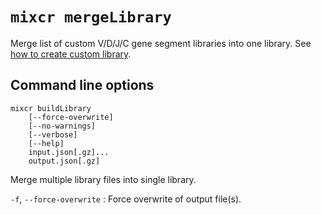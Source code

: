 # `mixcr mergeLibrary`

Merge list of custom V/D/J/C gene segment libraries into one library. See [how to create custom library](../guides/create-custom-library.md).

## Command line options

```
mixcr buildLibrary 
    [--force-overwrite]
    [--no-warnings]
    [--verbose]
    [--help]
    input.json[.gz]...
    output.json[.gz]
```

Merge multiple library files into single library.

`-f`, `--force-overwrite`
: Force overwrite of output file(s).